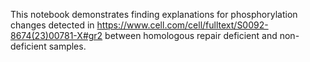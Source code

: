 This notebook demonstrates finding explanations for phosphorylation
changes detected in https://www.cell.com/cell/fulltext/S0092-8674(23)00781-X#gr2
between homologous repair deficient and non-deficient samples.
